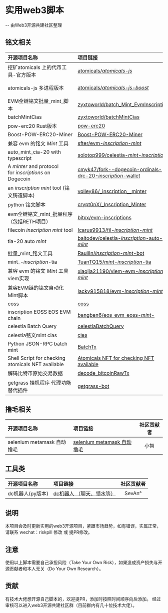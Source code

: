 # 实用web3脚本 
-- 由Web3开源共建社区整理
## 铭文相关
| 开源项目名称  | 项目链接 | 社区贡献者 |
| :---------- | :------ | :------: |
| 挖矿atomicals 上的代币工具-官方版本| [atomicals/_atomicals-js_](https://github.com/atomicals/atomicals-js) | atomicals |
| atomicals-js 多进程版本 | [atomicals/_atomicals-js-boost_](https://github.com/wkler/atomicals-js-boost) | 0xRedPill 童大托 |
| EVM全链铭文批量_mint_脚本 | [zyxtoworld/batch_Mint_EvmInscriptions](https://github.com/zyxtoworld/batchMintEvmInscriptions) | zyxtoworld |
| batchMintCias | [zyxtoworld/batchMintCias](https://github.com/zyxtoworld/batchMintCias) | zyxtoworld |
| pow-erc20 Rust版本 | [pow-erc20](https://github.com/nishuzumi/pow-erc20) | BOX |
| Boost-POW-ERC20-Miner | [Boost-POW-ERC20-Miner](https://github.com/wkler/Boost-POW-ERC20-Miner) | 0xRedPill |
| 兼容 evm 的铭文 _Mint_ 工具 | [sfter/evm-_inscription_-_mint_](https://github.com/sfter/evm-inscription-mint) | sfter |
| auto_mint_cia-20 with typescript | [solotop999/celestia-_mint_-_inscription_](https://github.com/solotop999/celestia-mint-inscription) | solotop999 |
| A _minter_ and protocol for _inscriptions_ on Dogecoin | [cmyk47/fork--dogecoin-ordinals-drc-20-_inscription_-wallet](https://github.com/cmyk47/fork--dogecoin-ordinals-drc-20-inscription-wallet) | cmyk47 |
| an _inscription_ _mint_ tool (铭文铸造脚本) | [volley86/_inscription__minter](https://github.com/volley86/inscription_minter) | volley86 |
| python 铭文脚本 | [crypt0nX/_Inscription_Minter](https://github.com/crypt0nX/InscriptionMinter) | crypt0nX |
| evm全链铭文_mint_批量程序（包括RETH项目）| [bitxx/evm-inscriptions](https://github.com/bitxx/evm-inscriptions) | bitxx |
| filecoin _inscription_ _mint_ tool | [Icarus9913/fil-_inscription_-_mint_](https://github.com/Icarus9913/fil-inscription-mint) | Icarus9913 |
| tia-20 auto _mint_ | [baitodev/celestia-_inscription_-auto-_mint_](https://github.com/baitodev/celestia-inscription-auto-mint) | baitodev |
| 批量_mint_铭文工具 | [RauliIn/_inscription_-_mint_-bot](https://github.com/RauliIn/inscription-mint-bot) | RauliIn |
| mint_-_inscription_-tia | [TuanTQ15/_mint_-_inscription_-tia](https://github.com/TuanTQ15/mint-inscription-tia) | TuanTQ15 |
| 兼容 evm 的铭文 _Mint_ 工具 viem实现 | [xiaojia21190/viem-evm-_inscription_-_mint_](https://github.com/xiaojia21190/viem-evm-inscription-mint) | xiaojia21190 |
| 兼容EVM链的铭文自动化Mint脚本 | [jacky915818/evm-_inscription_-_mint_](https://github.com/jacky915818/evm-inscription-mint) | jacky915818 |
| coss | [coss](https://github.com/qzz0518/coss) | qzz0518 |
| inscription EOSS EOS EVM chain | [bangban6/eos_evm_eoss-_mint_-](https://github.com/bangban6/eos_evm_eoss-mint-) | bangban6 |
| celestia Batch Query | [celestiaBatchQuery](https://github.com/tcitds1/celestiaBatchQuery) | tcitds1 |
| celestia铭文mint cias | [cias](https://github.com/zefzhou/cias) | zefzhou44 |
| Python JSON-RPC batch mint | [BatchTx](https://github.com/cradle0fFilth/BatchTx) | null |
| Shell Script for checking atomicals NFT available | [Atomicals NFT for checking NFT available](https://github.com/cradle0fFilth/MintAtomicalsNFT) | null |
| 解码比特币原始交易数据 | [decode_bitcoinRawTx](https://github.com/cradle0fFilth/decode_bitcoinRawTx) | null |
| getgrass 挂机程序 代理功能 替代插件 | [getgrass-bot](https://github.com/ymmmmmmmm/getgrass_bot) | y |


## 撸毛相关
| 开源项目名称  | 项目链接 | 社区贡献者 |
| :---------- | :------ | :------: |
| selenium metamask 自动撸毛 | [selenium metamask 自动撸毛](https://github.com/possib1e/py-selenium-metamask) | 小智 |

## 工具类
| 开源项目名称  | 项目链接 | 社区贡献者 |
| :---------- | :------ | :------: |
| dc机器人(py版本) | [dc机器人 （聊天、领水等）](https://github.com/l333308/discord_bot) | SevAn° |

## 说明
本项目会及时更新实用的web3开源项目，紧跟市场趋势，如有错误，实属正常，请联系 wechat：riskpill 修改 或 提PR修改。

## 注意
使用以上脚本需要自己承担风险（Take Your Own Risk），如果造成资产损失与开源贡献者和本人无关（Do Your Own Research）。

## 贡献
有技术大佬想开源自己脚本的，欢迎提PR，添加时按照时间顺序向后添加。
经过审核可以进入web3开源共建社区群（目前群内有几十位技术大佬）。
